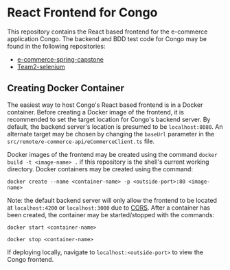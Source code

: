 # React Frontend for Congo
This repository contains the React based frontend for the e-commerce application Congo.
The backend and BDD test code for Congo may be
found in the following repositories:

- [e-commerce-spring-capstone](https://github.com/JWS-P3-Team2/e-commerce-spring-capstone)
- [Team2-selenium](https://github.com/JWS-P3-Team2/Team2-selenium)

## Creating Docker Container
The easiest way to host Congo's React based frontend is
in a Docker container. Before creating a Docker image of the frontend,
it is recommended to set the target location for Congo's backend server.
By default, the backend server's location is presumed to be `localhost:8080`.
An alternate target may be chosen by changing the `baseUrl` parameter in the
`src/remote/e-commerce-api/eCommerceClient.ts` file.

Docker images of the frontend may be created using the command 
`docker build -t <image-name> .` if this repository is the shell's
current working directory. Docker containers may be created
using the command:

```docker create --name <container-name> -p <outside-port>:80 <image-name>```

Note: the default backend server will only allow the frontend to be
located at `localhost:4200` or `localhost:3000` due to [CORS](https://developer.mozilla.org/en-US/docs/Web/HTTP/CORS). After a
container has been created, the container may be started/stopped with the
commands:

```docker start <container-name>```

```docker stop <container-name>```

If deploying locally, navigate to `localhost:<outside-port>` to view the
Congo frontend.